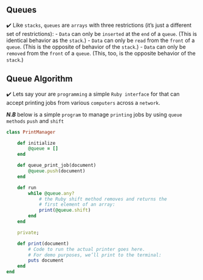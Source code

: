 ## Queues


:heavy_check_mark: Like ```stacks```, ```queues``` are ```arrays``` with three restrictions (it’s just a different set of restrictions):
    - ```Data``` can only be ```inserted``` at the ```end``` of a ```queue```. (This is identical behavior as the ```stack```.)
    - ```Data``` can only be ```read``` from the ```front``` of a ```queue```. (This is the opposite of behavior of the ```stack```.)
    - ```Data``` can only be ```removed``` from the ```front``` of a ```queue```. (This, too, is the opposite behavior of the ```stack```.)


## Queue Algorithm
:heavy_check_mark: Lets say your are ```programming``` a simple ```Ruby interface``` for that can accept printing jobs from various ```computers``` across a ```network```.

_**N.B**_ below is a simple ```program``` to manage ```printing``` jobs by using ```queue methods``` ```push``` and ```shift```

```rb
class PrintManager

    def initialize
        @queue = []
    end

    def queue_print_job(document)
        @queue.push(document)
    end

    def run
        while @queue.any?
            # the Ruby shift method removes and returns the
            # first element of an array:
            print(@queue.shift)
        end
    end

    private;

    def print(document)
        # Code to run the actual printer goes here.
        # For demo purposes, we’ll print to the terminal:
        puts document
    end
end
```
